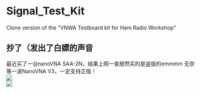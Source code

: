 # Signal_Test_Kit
Clone version of the "VNWA Testboard kit for Ham Radio Workshop"  
## 抄了（发出了白嫖的声音  
最近买了一台nanoVNA SAA-2N，结果上网一查居然买的是盗版的emmmm 无奈  
等一波NanoVNA V3，一定支持正版！  
![](/img/1.png)  
![](/img/1.1.png)  
